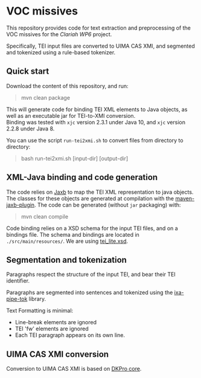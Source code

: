 # VOC missives

This repository provides code for text extraction and preprocessing of the VOC missives for the *Clariah WP6* project. 

Specifically, TEI input files are converted to UIMA CAS XMI, and segmented and tokenized using a rule-based tokenizer.

## Quick start

Download the content of this repository, and run:

>   mvn clean package


This will generate code for binding TEI XML elements to Java objects, as well as an executable jar for TEI-to-XMI conversion.  
Binding was tested with `xjc` version 2.3.1 under Java 10, and `xjc` version 2.2.8 under Java 8.

You can use the script `run-tei2xmi.sh` to convert files from directory to directory:

>   bash run-tei2xmi.sh [input-dir] [output-dir]
  

## XML-Java binding and code generation

The code relies on [Jaxb](https://javaee.github.io/jaxb-v2/) to map the TEI XML representation to java objects. The classes for these objects are generated at compilation with the [maven-jaxb-plugin](https://github.com/highsource/maven-jaxb2-plugin). The code can be generated (without `jar` packaging) with:

>   mvn clean compile

Code binding relies on a XSD schema for the input TEI files, and on a bindings file. The schema and bindings are located in `./src/main/resources/`. We are using [tei_lite.xsd](https://tei-c.org/release/xml/tei/custom/schema/xsd/tei_lite.xsd).


## Segmentation and tokenization

Paragraphs respect the structure of the input TEI, and bear their TEI identifier.

Paragraphs are segmented into sentences and tokenized using the [ixa-pipe-tok](https://github.com/ixa-ehu/ixa-pipe-tok) library.

Text Formatting is minimal:

- Line-break elements are ignored
- TEI 'fw' elements are ignored
- Each TEI paragraph appears on its own line.

## UIMA CAS XMI conversion

Conversion to UIMA CAS XMI is based on [DKPro core](https://dkpro.github.io/dkpro-core/).

